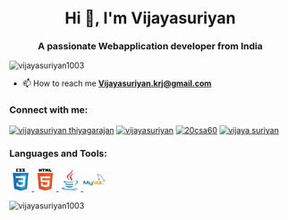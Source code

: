 <h1 align="center">Hi 👋, I'm Vijayasuriyan</h1>
<h3 align="center">A passionate Webapplication developer from India</h3>

<p align="left"> <img src="https://komarev.com/ghpvc/?username=vijayasuriyan1003&label=Profile%20views&color=0e75b6&style=flat" alt="vijayasuriyan1003" /> </p>

- 📫 How to reach me **Vijayasuriyan.krj@gmail.com**

<h3 align="left">Connect with me:</h3>
<p align="left">
<a href="https://linkedin.com/in/vijayasuriyan thiyagarajan" target="blank"><img align="center" src="https://raw.githubusercontent.com/rahuldkjain/github-profile-readme-generator/master/src/images/icons/Social/linked-in-alt.svg" alt="vijayasuriyan thiyagarajan" height="30" width="40" /></a>
<a href="https://www.codechef.com/users/vijayasuriyan" target="blank"><img align="center" src="https://cdn.jsdelivr.net/npm/simple-icons@3.1.0/icons/codechef.svg" alt="vijayasuriyan" height="30" width="40" /></a>
<a href="https://www.hackerrank.com/20csa60" target="blank"><img align="center" src="https://raw.githubusercontent.com/rahuldkjain/github-profile-readme-generator/master/src/images/icons/Social/hackerrank.svg" alt="20csa60" height="30" width="40" /></a>
<a href="https://www.hackerearth.com/vijaya suriyan" target="blank"><img align="center" src="https://raw.githubusercontent.com/rahuldkjain/github-profile-readme-generator/master/src/images/icons/Social/hackerearth.svg" alt="vijaya suriyan" height="30" width="40" /></a>
</p>

<h3 align="left">Languages and Tools:</h3>
<p align="left"> <a href="https://www.w3schools.com/css/" target="_blank" rel="noreferrer"> <img src="https://raw.githubusercontent.com/devicons/devicon/master/icons/css3/css3-original-wordmark.svg" alt="css3" width="40" height="40"/> </a> <a href="https://www.w3.org/html/" target="_blank" rel="noreferrer"> <img src="https://raw.githubusercontent.com/devicons/devicon/master/icons/html5/html5-original-wordmark.svg" alt="html5" width="40" height="40"/> </a> <a href="https://www.java.com" target="_blank" rel="noreferrer"> <img src="https://raw.githubusercontent.com/devicons/devicon/master/icons/java/java-original.svg" alt="java" width="40" height="40"/> </a> <a href="https://www.mysql.com/" target="_blank" rel="noreferrer"> <img src="https://raw.githubusercontent.com/devicons/devicon/master/icons/mysql/mysql-original-wordmark.svg" alt="mysql" width="40" height="40"/> </a> </p>

<p><img align="center" src="https://github-readme-stats.vercel.app/api/top-langs?username=vijayasuriyan1003&show_icons=true&locale=en&layout=compact" alt="vijayasuriyan1003" /></p>
